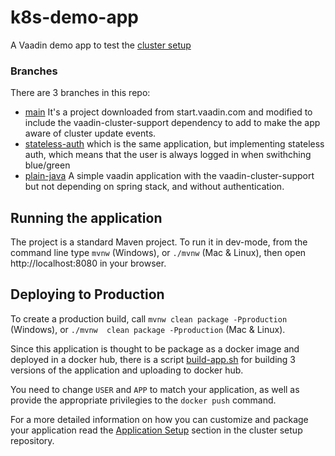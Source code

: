 # k8s-demo-app

A Vaadin demo app to test the [cluster setup](https://github.com/vaadin/k8s-blue-green)

### Branches

There are 3 branches in this repo:
- [main](https://github.com/vaadin/k8s-demo-app/) It's a project downloaded from start.vaadin.com and modified to include the vaadin-cluster-support dependency to add to make the app aware of cluster update events.
- [stateless-auth](https://github.com/vaadin/k8s-demo-app/tree/stateless-auth) which is the same application, but implementing stateless auth, which means that the user is always logged in when swithching blue/green
- [plain-java](https://github.com/vaadin/k8s-demo-app/tree/plain-java) A simple vaadin application with the vaadin-cluster-support but not depending on spring stack, and without authentication.

## Running the application

The project is a standard Maven project. To run it in dev-mode, from the command line type `mvnw` (Windows), or `./mvnw` (Mac & Linux), then open
http://localhost:8080 in your browser.

## Deploying to Production

To create a production build, call `mvnw clean package -Pproduction` (Windows),
or `./mvnw  clean package -Pproduction` (Mac & Linux).

Since this application is thought to be package as a docker image and deployed in a docker hub, there is a script [build-app.sh](https://github.com/vaadin/k8s-demo-app/blob/stateless-auth/build-app.sh) for building 3 versions of the application and uploading to docker hub.

You need to change `USER` and `APP` to match your application, as well as provide the appropriate privilegies to the `docker push` command.

For a more detailed information on how you can customize and package your application read the [Application Setup](https://github.com/vaadin/k8s-blue-green#application-setup) section in the cluster setup repository.



